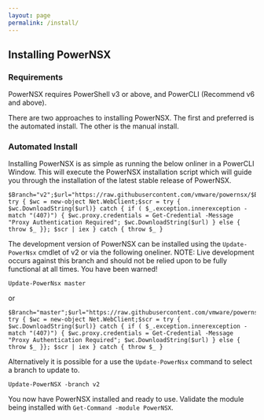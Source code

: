 ```yaml
---
layout: page
permalink: /install/
---
```


## Installing PowerNSX

### Requirements

PowerNSX requires PowerShell v3 or above, and PowerCLI (Recommend v6 and above).

There are two approaches to installing PowerNSX. The first and preferred is the automated install. The other is the manual install.

### Automated Install

Installing PowerNSX is as simple as running the below onliner in a PowerCLI Window. This will execute the PowerNSX installation script which will guide you through the installation of the latest stable release of PowerNSX.

```
$Branch="v2";$url="https://raw.githubusercontent.com/vmware/powernsx/$Branch/PowerNSXInstaller.ps1"; try { $wc = new-object Net.WebClient;$scr = try { $wc.DownloadString($url)} catch { if ( $_.exception.innerexception -match "(407)") { $wc.proxy.credentials = Get-Credential -Message "Proxy Authentication Required"; $wc.DownloadString($url) } else { throw $_ }}; $scr | iex } catch { throw $_ }
```

The development version of PowerNSX can be installed using the `Update-PowerNsx` cmdlet of v2 or via the following oneliner. NOTE: Live development occurs against this branch and should not be relied upon to be fully functional at all times. You have been warned!

```
Update-PowerNsx master
```

or

```
$Branch="master";$url="https://raw.githubusercontent.com/vmware/powernsx/$Branch/PowerNSXInstaller.ps1"; try { $wc = new-object Net.WebClient;$scr = try { $wc.DownloadString($url)} catch { if ( $_.exception.innerexception -match "(407)") { $wc.proxy.credentials = Get-Credential -Message "Proxy Authentication Required"; $wc.DownloadString($url) } else { throw $_ }}; $scr | iex } catch { throw $_ }
```
Alternatively it is possible for a use the `Update-PowerNsx` command to select a branch to update to.

```
Update-PowerNSX -branch v2
```

You now have PowerNSX installed and ready to use. Validate the module being installed with `Get-Command -module PowerNSX`.


